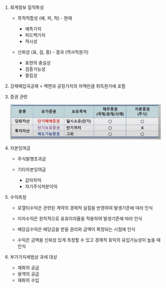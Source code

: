 1. 회계정보 질적특성

    - 목적적합성 (예, 피, 적) - 현재
        - 예측가치
        - 피드백가치
        - 적시성

    - 신뢰성 (표, 검, 중) - 결과 (역사적원가)
        - 표현의 충실성
        - 검증가능성
        - 중립성

2. 강제매입국공채 = 액면과 공정가치의 차액만큼 취득원가에 포함

3. 증권 관련

    <img src="../Img/106회_1.jpg">

4. 자본잉여금

    - 주식발행초과금

    - 기타자본잉여금
        - 감자차익
        - 자기주식처분이익

5. 수익측정
    - 로열티수익은 관련된 계약의 경제적 실질을 반영하여 발생기준에 따라 인식

    - 이자수익은 원칙적으로 유효이자율을 적용하여 발생기준에 따라 인식

    - 배당금수익은 배당금을 받을 권리와 금액이 확정되는 시점에 인식

    - 수익은 금액을 신뢰성 있게 측정할 수 있고 경제적 효익의 유입가능성이 높을 때 인식
     
6. 부가가치세법상 과세 대상

    - 재화의 공급
    - 용역의 공급
    - 재화의 수입
    